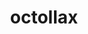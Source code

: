 ---
title: octollax
slug: octollax
github_link: https://github.com/maverick2000/octollax
demo_screenshot: https://raw.githubusercontent.com/maverick2000/octollax/master/octollax_theme_screenshots/parallax_demo.gif
demo_preview: 
description: Octopress Theme with a dab of parallax
---